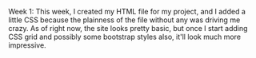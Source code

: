 Week 1: 
This week, I created my HTML file for my project, and I added a little CSS because the plainness of the file without any was driving me crazy. As of right now, the site looks pretty basic, but once I start adding CSS grid and possibly some bootstrap styles also, it'll look much more impressive.
